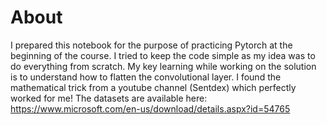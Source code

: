 # About
I prepared this notebook for the purpose of practicing Pytorch at the beginning of the course. I tried to keep the code simple as my idea was to do everything from scratch. My key learning while working on the solution is to understand how to flatten the convolutional layer. I found the mathematical trick from a youtube channel (Sentdex) which perfectly worked for me! 
The datasets are available here: https://www.microsoft.com/en-us/download/details.aspx?id=54765
